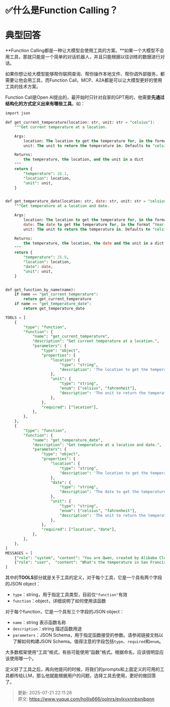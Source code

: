 # ✅什么是Function Calling？

# 典型回答


**Function Calling都是一种让大模型会使用工具的方案。**如果一个大模型不会用工具，那就只能是一个简单的对话机器人，并且只能根据以往训练的数据进行对话。



如果你想让给大模型能够帮你联网查询、帮你操作本地文件、帮你调外部服务，都需要让他会用工具，而Function Call，MCP、A2A都是可以让大模型更好的使用工具的技术方案。



Function Call是Open AI提出的，最开始时只针对自家的GPT用的，他需要**先通过结构化的方式定义出来有哪些工具**。如：



```sql
import json

def get_current_temperature(location: str, unit: str = "celsius"):
    """Get current temperature at a location.

    Args:
        location: The location to get the temperature for, in the format "City, State, Country".
        unit: The unit to return the temperature in. Defaults to "celsius". (choices: ["celsius", "fahrenheit"])

    Returns:
        the temperature, the location, and the unit in a dict
    """
    return {
        "temperature": 26.1,
        "location": location,
        "unit": unit,
    }


def get_temperature_date(location: str, date: str, unit: str = "celsius"):
    """Get temperature at a location and date.

    Args:
        location: The location to get the temperature for, in the format "City, State, Country".
        date: The date to get the temperature for, in the format "Year-Month-Day".
        unit: The unit to return the temperature in. Defaults to "celsius". (choices: ["celsius", "fahrenheit"])

    Returns:
        the temperature, the location, the date and the unit in a dict
    """
    return {
        "temperature": 25.9,
        "location": location,
        "date": date,
        "unit": unit,
    }


def get_function_by_name(name):
    if name == "get_current_temperature":
        return get_current_temperature
    if name == "get_temperature_date":
        return get_temperature_date

TOOLS = [
    {
        "type": "function",
        "function": {
            "name": "get_current_temperature",
            "description": "Get current temperature at a location.",
            "parameters": {
                "type": "object",
                "properties": {
                    "location": {
                        "type": "string",
                        "description": 'The location to get the temperature for, in the format "City, State, Country".',
                    },
                    "unit": {
                        "type": "string",
                        "enum": ["celsius", "fahrenheit"],
                        "description": 'The unit to return the temperature in. Defaults to "celsius".',
                    },
                },
                "required": ["location"],
            },
        },
    },
    {
        "type": "function",
        "function": {
            "name": "get_temperature_date",
            "description": "Get temperature at a location and date.",
            "parameters": {
                "type": "object",
                "properties": {
                    "location": {
                        "type": "string",
                        "description": 'The location to get the temperature for, in the format "City, State, Country".',
                    },
                    "date": {
                        "type": "string",
                        "description": 'The date to get the temperature for, in the format "Year-Month-Day".',
                    },
                    "unit": {
                        "type": "string",
                        "enum": ["celsius", "fahrenheit"],
                        "description": 'The unit to return the temperature in. Defaults to "celsius".',
                    },
                },
                "required": ["location", "date"],
            },
        },
    },
]
MESSAGES = [
    {"role": "system", "content": "You are Qwen, created by Alibaba Cloud. You are a helpful assistant.\n\nCurrent Date: 2024-09-30"},
    {"role": "user",  "content": "What's the temperature in San Francisco now? How about tomorrow?"},
]
```



其中的**TOOLS**部分就是关于工具的定义，对于每个工具，它是一个具有两个字段的JSON object：

+ `type`：string，用于指定工具类型，目前仅`"function"`有效
+ `function`：object，详细说明了如何使用该函数

对于每个function，它是一个具有三个字段的JSON object：

+ `name`：string 表示函数名称
+ `description`：string 描述函数用途
+ `parameters`：JSON Schema，用于指定函数接受的参数。请参阅链接文档以了解如何构建JSON Schema。值得注意的字段包括`type`、`required`和`enum`。

大多数框架使用“工具”格式，有些可能使用“函数”格式。根据命名，应该很明显应该使用哪一个。



定义好了工具之后，再向他提问的时候，将我们的prompts和上面定义的可用的工具都传给LLM，那么他就能根据用户的问题，选择工具去使用，更好的做回答了。













> 更新: 2025-07-21 22:11:26  
> 原文: <https://www.yuque.com/hollis666/oolnrs/evlxyxnnbsnibpnn>